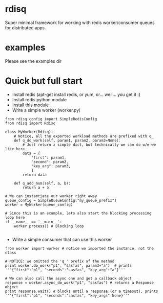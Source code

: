 rdisq
======

Super minimal framework for working with redis worker/consumer queues for distributed apps.


examples
==========
Please see the examples dir


Quick but full start
==========
- Install redis (apt-get install redis, or yum, or... well... you get it :)
- Install redis python module 
- Install this module
- Write a simple worker (worker.py)
```
from rdisq.config import SimpleRedisConfig
from rdisq import Rdisq

class MyWorker(Rdisq):
    # Notice, all the exported workload methods are prefixed with q_
    def q_do_work(self, param1, param2, param3=None):
        # Just return a simple dict, but technically we can do w/e we like here
        data = {
            "first": param1,
            "second": param2,
            "key_arg": param3,
            }
        return data

    def q_add_num(self, a, b):
        return a + b

# We can instantiate our worker right away
queue_config = SimpleQueueConfig("my_queue_prefix")
worker = MyWorker(queue_config)

# Since this is an example, lets also start the blocking processing loop here
if __name__ == '__main__':
    worker.process() # Blocking loop
    
```
- Write a simple consumer that can use this worker
```
from worker import worker # notice we imported the instance, not the class

# NOTICE: we omitted the 'q_' prefix of the method
print worker.do_work("p1", "sasfas", param3="a")  # prints '''{"first":"p1", "seconds":"sasfas", "key_arg":"a"}'''

# We can also call the async one and get a callback object
response = worker.async_do_work("p1", "sasfas") # returns a Response object
print response.wait() # blocks until a response (or a timeout), prints '''{"first":"p1", "seconds":"sasfas", "key_args":None}'''

```
